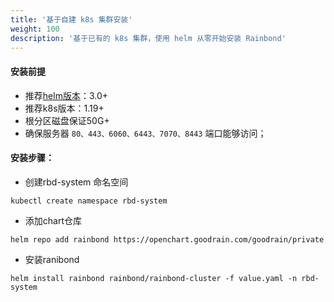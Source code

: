 ```yaml
---
title: '基于自建 k8s 集群安装'
weight: 100
description: '基于已有的 k8s 集群，使用 helm 从零开始安装 Rainbond'
---
```


#### 安装前提

- 推荐[helm版本](https://helm.sh/docs/intro/install/)：3.0+
- 推荐k8s版本：1.19+
- 根分区磁盘保证50G+
- 确保服务器 `80、443、6060、6443、7070、8443` 端口能够访问；

#### 安装步骤：

- 创建rbd-system 命名空间

```
kubectl create namespace rbd-system
```

- 添加chart仓库

```
helm repo add rainbond https://openchart.goodrain.com/goodrain/private
```

- 安装ranibond

```
helm install rainbond rainbond/rainbond-cluster -f value.yaml -n rbd-system
```

